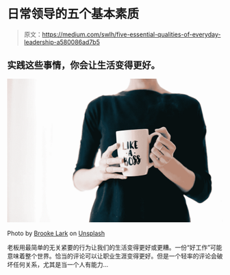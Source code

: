 # 日常领导的五个基本素质

> 原文：<https://medium.com/swlh/five-essential-qualities-of-everyday-leadership-a580086ad7b5>

## 实践这些事情，你会让生活变得更好。

![](img/8f43cbfe24c2d68971a54d26b3eccfb8.png)

Photo by [Brooke Lark](https://unsplash.com/@brookelark?utm_source=unsplash&utm_medium=referral&utm_content=creditCopyText) on [Unsplash](https://unsplash.com/search/photos/like-a-boss?utm_source=unsplash&utm_medium=referral&utm_content=creditCopyText)

老板用最简单的无关紧要的行为让我们的生活变得更好或更糟。一份“好工作”可能意味着整个世界。恰当的评论可以让职业生涯变得更好。但是一个轻率的评论会破坏任何关系，尤其是当一个人有能力…
